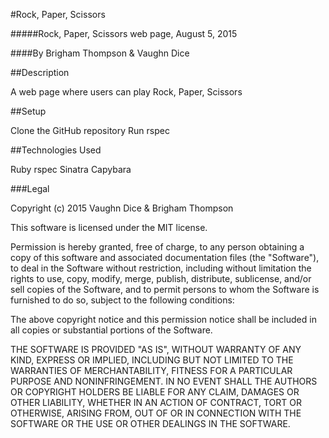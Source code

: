 #Rock, Paper, Scissors

#####Rock, Paper, Scissors web page, August 5, 2015

####By Brigham Thompson & Vaughn Dice

##Description

A web page where users can play Rock, Paper, Scissors

##Setup

Clone the GitHub repository
Run rspec

##Technologies Used

Ruby
rspec
Sinatra
Capybara

###Legal

Copyright (c) 2015 Vaughn Dice & Brigham Thompson

This software is licensed under the MIT license.

Permission is hereby granted, free of charge, to any person obtaining a copy of this software and associated documentation files (the "Software"), to deal in the Software without restriction, including without limitation the rights to use, copy, modify, merge, publish, distribute, sublicense, and/or sell copies of the Software, and to permit persons to whom the Software is furnished to do so, subject to the following conditions:

The above copyright notice and this permission notice shall be included in all copies or substantial portions of the Software.

THE SOFTWARE IS PROVIDED "AS IS", WITHOUT WARRANTY OF ANY KIND, EXPRESS OR IMPLIED, INCLUDING BUT NOT LIMITED TO THE WARRANTIES OF MERCHANTABILITY, FITNESS FOR A PARTICULAR PURPOSE AND NONINFRINGEMENT. IN NO EVENT SHALL THE AUTHORS OR COPYRIGHT HOLDERS BE LIABLE FOR ANY CLAIM, DAMAGES OR OTHER LIABILITY, WHETHER IN AN ACTION OF CONTRACT, TORT OR OTHERWISE, ARISING FROM, OUT OF OR IN CONNECTION WITH THE SOFTWARE OR THE USE OR OTHER DEALINGS IN THE SOFTWARE.
